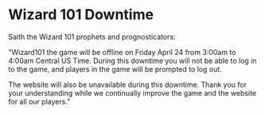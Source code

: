 # Wizard 101 Downtime

Saith the Wizard 101 prophets and prognosticators:

"Wizard101 the game will be offline on Friday April 24 from 3:00am to 4:00am Central US Time. During this downtime you will not be able to log in to the game, and players in the game will be prompted to log out.

The website will also be unavailable during this downtime. Thank you for your understanding while we continually improve the game and the website for all our players."
